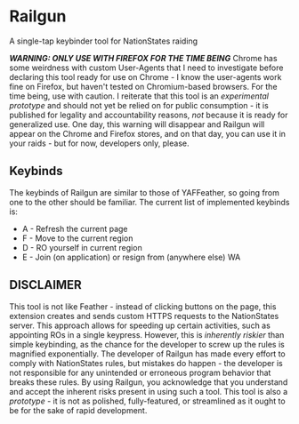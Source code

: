 # Railgun

A single-tap keybinder tool for NationStates raiding

***WARNING: ONLY USE WITH FIREFOX FOR THE TIME BEING***
Chrome has some weirdness with custom User-Agents that I need to investigate before declaring this tool ready for use on Chrome - I know the user-agents work fine on Firefox, but haven't tested on Chromium-based browsers. For the time being, use with caution. 
I reiterate that this tool is an *experimental prototype* and should not yet be relied on for public consumption - it is published for legality and accountability reasons, *not* because it is ready for generalized use. One day, this warning will disappear and Railgun will appear on the Chrome and Firefox stores, and on that day, you can use it in your raids - but for now, developers only, please.

## Keybinds
The keybinds of Railgun are similar to those of YAFFeather, so going from one to the other should be familiar. 
The current list of implemented keybinds is: 

- A - Refresh the current page
- F - Move to the current region
- D - RO yourself in current region
- E - Join (on application) or resign from (anywhere else) WA

## DISCLAIMER

This tool is not like Feather - instead of clicking buttons on the page, this extension creates and sends custom HTTPS requests to the NationStates server. 
This approach allows for speeding up certain activities, such as appointing ROs in a single keypress. However, this is *inherently riskier* than simple keybinding, as the chance for the developer to screw up the rules is magnified exponentially.
The developer of Railgun has made every effort to comply with NationStates rules, but mistakes do happen - the developer is not responsible for any unintended or erroneous program behavior that breaks these rules. By using Railgun, you acknowledge that you understand and accept the inherent risks present in using such a tool.
This tool is also a *prototype* - it is not as polished, fully-featured, or streamlined as it ought to be for the sake of rapid development.
